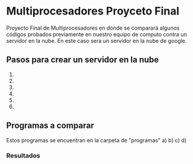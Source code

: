 # Multiprocesadores Proyceto Final
Proyecto Final de Multiprocesadores en donde se comparará algunos códigos probados previamente en nuestro equipo de computo contra un servidor en la nube. En este caso sera un servidor en la nube de google.
## Pasos para crear un servidor en la nube
1. 
2.
3.
4.
5.
6.
## Programas a comparar
Estos programas se encuentran en la carpeta de "programas"
a)
b)
c)
d)

### Resultados

